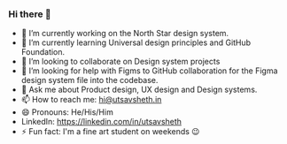 ### Hi there 👋

<!-- **utsavsheth/utsavsheth** is a ✨ _special_ ✨ repository because its `README.md` (this file) appears on your GitHub profile. -->

- 🔭 I’m currently working on the North Star design system.
- 🌱 I’m currently learning Universal design principles and GitHub Foundation.
- 👯 I’m looking to collaborate on Design system projects
- 🤔 I’m looking for help with Figms to GitHub collaboration for the Figma design system file into the codebase.
- 💬 Ask me about Product design, UX design and Design systems.
- 📫 How to reach me: hi@utsavsheth.in
- 😄 Pronouns: He/His/Him
- LinkedIn: https://linkedin.com/in/utsavsheth
- ⚡ Fun fact: I'm a fine art student on weekends 😉
